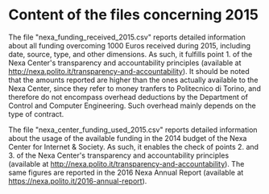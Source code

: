 Content of the files concerning 2015
====================================

The file "nexa_funding_received_2015.csv" reports detailed information about all funding overcoming 1000 Euros received during 2015, including date, source, type, and other dimensions. As such, it fulfills point 1. of the Nexa Center's transparency and accountability principles (available at http://nexa.polito.it/transparency-and-accountability). It should be noted that the amounts reported are higher than the ones actually available to the Nexa Center, since they refer to money tranfers to Politecnico di Torino, and therefore do not encompass overhead deductions by the Department of Control and Computer Engineering. Such overhead mainly depends on the type of contract.

The file "nexa_center_funding_used_2015.csv" reports detailed information about the usage of the available funding in the 2014 budget of the Nexa Center for Internet & Society. As such, it enables the check of points 2. and 3. of the Nexa Center's transparency and accountability principles (available at http://nexa.polito.it/transparency-and-accountability). The same figures are reported in the 2016 Nexa Annual Report (available at https://nexa.polito.it/2016-annual-report).
